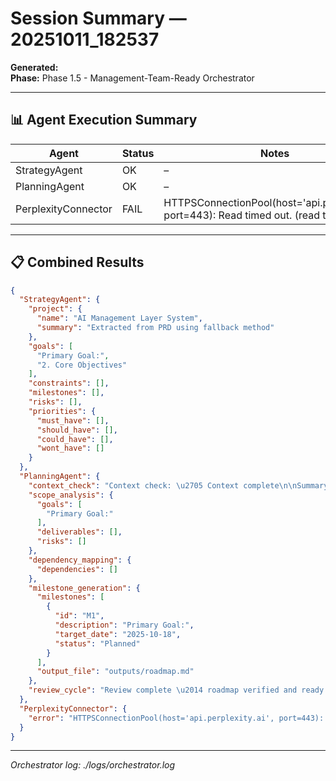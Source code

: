 # Session Summary — 20251011_182537

**Generated:**   
**Phase:** Phase 1.5 - Management-Team-Ready Orchestrator  

---

## 📊 Agent Execution Summary

| Agent | Status | Notes |
|--------|---------|-------|
| StrategyAgent | OK | – |
| PlanningAgent | OK | – |
| PerplexityConnector | FAIL | HTTPSConnectionPool(host='api.perplexity.ai', port=443): Read timed out. (read timeout=30) |

---

## 📋 Combined Results

```json
{
  "StrategyAgent": {
    "project": {
      "name": "AI Management Layer System",
      "summary": "Extracted from PRD using fallback method"
    },
    "goals": [
      "Primary Goal:",
      "2. Core Objectives"
    ],
    "constraints": [],
    "milestones": [],
    "risks": [],
    "priorities": {
      "must_have": [],
      "should_have": [],
      "could_have": [],
      "wont_have": []
    }
  },
  "PlanningAgent": {
    "context_check": "Context check: \u2705 Context complete\n\nSummary:\n# PROJECT_SUMMARY.md\n# \ud83c\udf89 AI MANAGEMENT TEAM \u2013 PROJECT SUMMARY\n**Version:** 1.0  \n**Date:** 2025-10-08  \n**Status:** \u2705 Production-Ready Foundation Complete\n---\n## \ud83c\udfaf PROJECT OVERVIEW\nThe **AI Management Team** is a modular, multi-agent orchestration framework designed to coordinate AI-driven business decisions with transparency, accountability, and continuous learning.\n### Core Mission\n> Rapidly deliver innovative, data-driven AI solutions that transform businesses, save them money, and free them ...",
    "scope_analysis": {
      "goals": [
        "Primary Goal:"
      ],
      "deliverables": [],
      "risks": []
    },
    "dependency_mapping": {
      "dependencies": []
    },
    "milestone_generation": {
      "milestones": [
        {
          "id": "M1",
          "description": "Primary Goal:",
          "target_date": "2025-10-18",
          "status": "Planned"
        }
      ],
      "output_file": "outputs/roadmap.md"
    },
    "review_cycle": "Review complete \u2014 roadmap verified and ready."
  },
  "PerplexityConnector": {
    "error": "HTTPSConnectionPool(host='api.perplexity.ai', port=443): Read timed out. (read timeout=30)"
  }
}
```

---

_Orchestrator log: ./logs/orchestrator.log_

